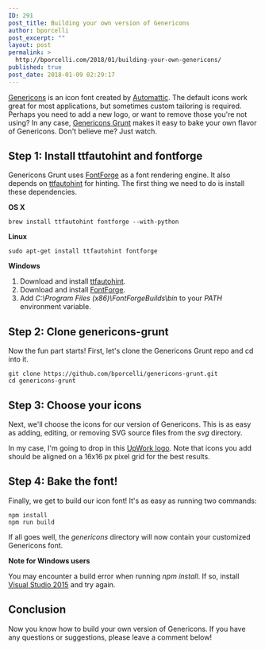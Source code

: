 ```yaml
---
ID: 291
post_title: Building your own version of Genericons
author: bporcelli
post_excerpt: ""
layout: post
permalink: >
  http://bporcelli.com/2018/01/building-your-own-genericons/
published: true
post_date: 2018-01-09 02:29:17
---
```

[Genericons][1] is an icon font created by [Automattic][2]. The default icons work great for most applications, but sometimes custom tailoring is required. Perhaps you need to add a new logo, or want to remove those you're not using? In any case, [Genericons Grunt][3] makes it easy to bake your own flavor of Genericons. Don't believe me? Just watch.

## Step 1: Install ttfautohint and fontforge

Genericons Grunt uses [FontForge][4] as a font rendering engine. It also depends on [ttfautohint][5] for hinting. The first thing we need to do is install these dependencies.

**OS X**

`brew install ttfautohint fontforge --with-python`

**Linux**

`sudo apt-get install ttfautohint fontforge`

**Windows**

1.  Download and install [ttfautohint][6].
2.  Download and install [FontForge][7].
3.  Add *C:\Program Files (x86)\FontForgeBuilds\bin* to your *PATH* environment variable.

## Step 2: Clone genericons-grunt

Now the fun part starts! First, let's clone the Genericons Grunt repo and cd into it.

    git clone https://github.com/bporcelli/genericons-grunt.git
    cd genericons-grunt    
    

## Step 3: Choose your icons

Next, we'll choose the icons for our version of Genericons. This is as easy as adding, editing, or removing SVG source files from the *svg* directory.

In my case, I'm going to drop in this [UpWork logo][8]. Note that icons you add should be aligned on a 16x16 px pixel grid for the best results.

## Step 4: Bake the font!

Finally, we get to build our icon font! It's as easy as running two commands:

    npm install
    npm run build
    

If all goes well, the *genericons* directory will now contain your customized Genericons font.

**Note for Windows users**

You may encounter a build error when running *npm install*. If so, install [Visual Studio 2015][9] and try again.

## Conclusion

Now you know how to build your own version of Genericons. If you have any questions or suggestions, please leave a comment below!      

 [1]: http://genericons.com
 [2]: https://automattic.com/
 [3]: https://github.com/bporcelli/genericons-grunt
 [4]: http://fontforge.github.io/en-US/
 [5]: https://www.freetype.org/ttfautohint/index.html
 [6]: https://www.freetype.org/ttfautohint/index.html#download
 [7]: http://fontforge.github.io/en-US/downloads/windows/
 [8]: https://drive.google.com/open?id=1H1gqcfCj2hTBMCmDyVt_uEidm9AGHm0
 [9]: https://www.visualstudio.com/vs/older-downloads/
